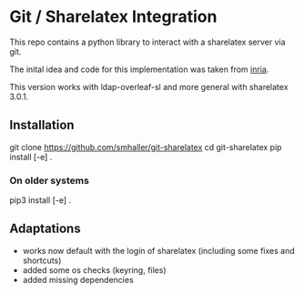 # Git / Sharelatex Integration

This repo contains a python library to interact with a sharelatex server via git.

The inital idea and code for this implementation was taken from 
[inria](https://gitlab.inria.fr/sed-rennes/sharelatex/python-sharelatex/).

This version works with ldap-overleaf-sl and more general with sharelatex 3.0.1.

## Installation
git clone https://github.com/smhaller/git-sharelatex
cd git-sharelatex
pip install [-e] .

### On older systems
pip3 install [-e] .


## Adaptations

- works now default with the login of sharelatex (including some fixes and shortcuts)
- added some os checks (keyring, files)
- added missing dependencies



